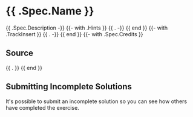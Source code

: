 # {{ .Spec.Name }}

{{ .Spec.Description -}}
{{- with .Hints }}
{{ . -}}
{{ end }}
{{- with .TrackInsert }}
{{ . -}}
{{ end }}
{{- with .Spec.Credits }}
## Source

{{ . }}
{{ end }}
## Submitting Incomplete Solutions
It's possible to submit an incomplete solution so you can see how others have completed the exercise.
